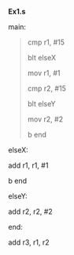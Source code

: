 **Ex1.s**

main:

> cmp r1, #15
>
> blt elseX
>
> mov r1, #1
>
> cmp r2, #15
>
> blt elseY
>
> mov r2, #2
>
> b end

elseX:

add r1, r1, #1

b end

elseY:

add r2, r2, #2

end:

add r3, r1, r2
